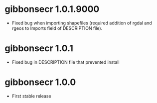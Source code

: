 # gibbonsecr 1.0.1.9000

* Fixed bug when importing shapefiles (required addition of rgdal and rgeos to Imports field of DESCRIPTION file).

# gibbonsecr 1.0.1

* Fixed bug in DESCRIPTION file that prevented install

# gibbonsecr 1.0.0

* First stable release
